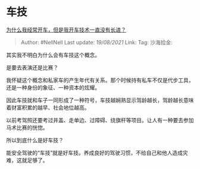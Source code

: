 # 车技
[为什么我经常开车，但是我开车技术一直没有长进？](https://www.zhihu.com/question/281765810/answer/1764780695)

> Author: #NellNell
> Last update: *19/08/2021*
> Link:
> Tag:
> 沙海拾金:

其实我不明白为什么会有车技这个概念。

是要去表演还是比赛？

我怀疑这个概念和私家车的产生年代有关系。那个时候持有私车不仅是代步工具，还是一种身份的象征、一种资本的炫耀。

因此车技就和车子一同形成了一种符号，车技越娴熟显示驾龄越长，驾龄越长意味着财富积累的越早、社会地位越高。

以前考驾照还要考过井盖、走单边、过障碍、绕旗杆等项目。让人有一种要去参加马术比赛的恍惚。

所以到底什么是好车技？

能安全驾驶的“车技”就是好车技。养成良好的驾驶习惯，不给自己和他人造成灾难，这就足够了。
